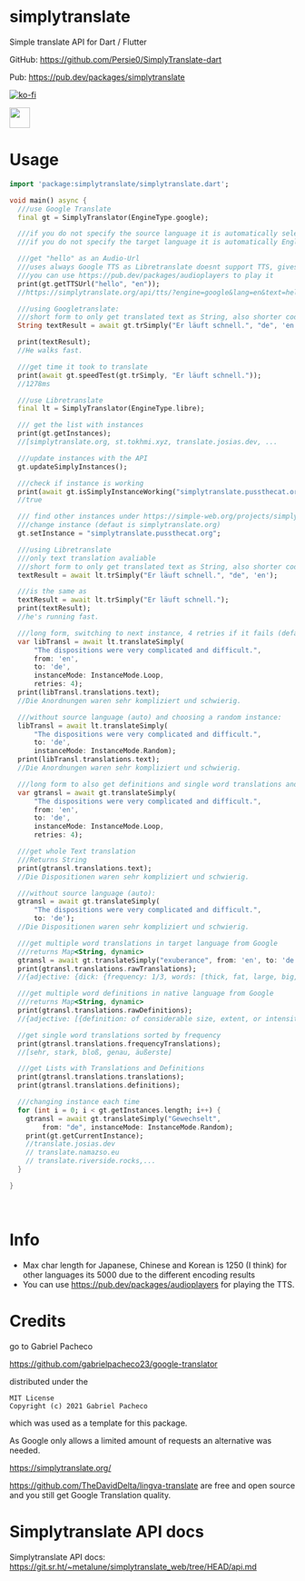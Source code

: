 # simplytranslate
Simple translate API for Dart / Flutter

GitHub: https://github.com/Persie0/SimplyTranslate-dart

Pub: https://pub.dev/packages/simplytranslate

[![ko-fi](https://ko-fi.com/img/githubbutton_sm.svg)](https://ko-fi.com/marvinperzi#)

<a href="https://paypal.me/marvinperzi?country.x=AT&locale.x=de_DE"><img src="https://github.com/andreostrovsky/donate-with-paypal/raw/master/blue.svg" height="36"></a>

# Usage 

```dart
import 'package:simplytranslate/simplytranslate.dart';

void main() async {
  ///use Google Translate
  final gt = SimplyTranslator(EngineType.google);

  ///if you do not specify the source language it is automatically selecting it depending on the text
  ///if you do not specify the target language it is automatically English

  ///get "hello" as an Audio-Url
  ///uses always Google TTS as Libretranslate doesnt support TTS, gives same result
  ///you can use https://pub.dev/packages/audioplayers to play it
  print(gt.getTTSUrl("hello", "en"));
  //https://simplytranslate.org/api/tts/?engine=google&lang=en&text=hello

  ///using Googletranslate:
  ///short form to only get translated text as String, also shorter code:
  String textResult = await gt.trSimply("Er läuft schnell.", "de", 'en');

  print(textResult);
  //He walks fast.

  ///get time it took to translate
  print(await gt.speedTest(gt.trSimply, "Er läuft schnell."));
  //1278ms

  ///use Libretranslate
  final lt = SimplyTranslator(EngineType.libre);

  /// get the list with instances
  print(gt.getInstances);
  //[simplytranslate.org, st.tokhmi.xyz, translate.josias.dev, ...

  ///update instances with the API
  gt.updateSimplyInstances();

  ///check if instance is working
  print(await gt.isSimplyInstanceWorking("simplytranslate.pussthecat.org"));
  //true

  /// find other instances under https://simple-web.org/projects/simplytranslate.html
  ///change instance (defaut is simplytranslate.org)
  gt.setInstance = "simplytranslate.pussthecat.org";

  ///using Libretranslate
  ///only text translation avaliable
  ///short form to only get translated text as String, also shorter code:
  textResult = await lt.trSimply("Er läuft schnell.", "de", 'en');

  ///is the same as
  textResult = await lt.trSimply("Er läuft schnell.");
  print(textResult);
  //he's running fast.

  ///long form, switching to next instance, 4 retries if it fails (default 1)
  var libTransl = await lt.translateSimply(
      "The dispositions were very complicated and difficult.",
      from: 'en',
      to: 'de',
      instanceMode: InstanceMode.Loop,
      retries: 4);
  print(libTransl.translations.text);
  //Die Anordnungen waren sehr kompliziert und schwierig.

  ///without source language (auto) and choosing a random instance:
  libTransl = await lt.translateSimply(
      "The dispositions were very complicated and difficult.",
      to: 'de',
      instanceMode: InstanceMode.Random);
  print(libTransl.translations.text);
  //Die Anordnungen waren sehr kompliziert und schwierig.

  ///long form to also get definitions and single word translations and switching to next instance, 4 retries if it fails (default 1)
  var gtransl = await gt.translateSimply(
      "The dispositions were very complicated and difficult.",
      from: 'en',
      to: 'de',
      instanceMode: InstanceMode.Loop,
      retries: 4);

  ///get whole Text translation
  ///Returns String
  print(gtransl.translations.text);
  //Die Dispositionen waren sehr kompliziert und schwierig.

  ///without source language (auto):
  gtransl = await gt.translateSimply(
      "The dispositions were very complicated and difficult.",
      to: 'de');
  //Die Dispositionen waren sehr kompliziert und schwierig.

  ///get multiple word translations in target language from Google
  ///returns Map<String, dynamic>
  gtransl = await gt.translateSimply("exuberance", from: 'en', to: 'de');
  print(gtransl.translations.rawTranslations);
  //{adjective: {dick: {frequency: 1/3, words: [thick, fat, large, big, heavy, stout]}, faustdick: {frequency: 1/3,...

  ///get multiple word definitions in native language from Google
  ///returns Map<String, dynamic>
  print(gtransl.translations.rawDefinitions);
  //{adjective: [{definition: of considerable size, extent, or intensity., synonyms: {: [large, sizeable,...

  //get single word translations sorted by frequency
  print(gtransl.translations.frequencyTranslations);
  //[sehr, stark, bloß, genau, äußerste]

  ///get Lists with Translations and Definitions
  print(gtransl.translations.translations);
  print(gtransl.translations.definitions);

  ///changing instance each time
  for (int i = 0; i < gt.getInstances.length; i++) {
    gtransl = await gt.translateSimply("Gewechselt",
        from: "de", instanceMode: InstanceMode.Random);
    print(gt.getCurrentInstance);
    //translate.josias.dev
    // translate.namazso.eu
    // translate.riverside.rocks,...
  }

}
```
&nbsp;

# Info
- Max char length for Japanese, Chinese and Korean is 1250 (I think) for other languages its 5000 due to the different encoding results
- You can use https://pub.dev/packages/audioplayers for playing the TTS.

# Credits
go to 
Gabriel Pacheco

https://github.com/gabrielpacheco23/google-translator

distributed under the
```
MIT License
Copyright (c) 2021 Gabriel Pacheco
```
which was used as a template for this package.


As Google only allows a limited amount of requests an alternative was needed.

https://simplytranslate.org/

https://github.com/TheDavidDelta/lingva-translate
are free and open source and you still get Google Translation quality.


# Simplytranslate API docs
Simplytranslate API docs:  https://git.sr.ht/~metalune/simplytranslate_web/tree/HEAD/api.md
&nbsp;
